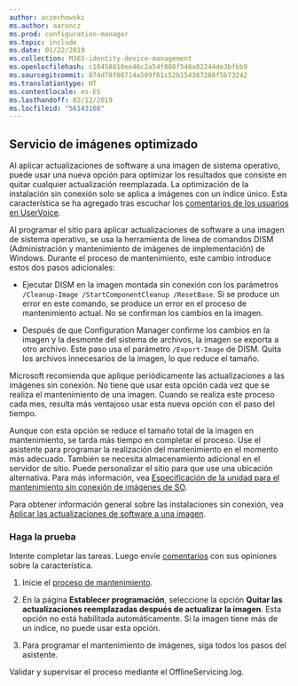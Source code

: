 ```yaml
---
author: aczechowski
ms.author: aaroncz
ms.prod: configuration-manager
ms.topic: include
ms.date: 01/22/2019
ms.collection: M365-identity-device-management
ms.openlocfilehash: c16458810ee46c2a54f808f546a82244de3bfbb9
ms.sourcegitcommit: 874d78f08714a509f61c52b154387268f5b73242
ms.translationtype: HT
ms.contentlocale: es-ES
ms.lasthandoff: 02/12/2019
ms.locfileid: "56143168"
---
```

## <a name="bkmk_resetbase"></a> Servicio de imágenes optimizado
<!--3555951-->

Al aplicar actualizaciones de software a una imagen de sistema operativo, puede usar una nueva opción para optimizar los resultados que consiste en quitar cualquier actualización reemplazada. La optimización de la instalación sin conexión solo se aplica a imágenes con un índice único. Esta característica se ha agregado tras escuchar los [comentarios de los usuarios en UserVoice](https://configurationmanager.uservoice.com/forums/300492-ideas/suggestions/34230259-integrate-resetbase-and-wim-optimization-exportin). 

Al programar el sitio para aplicar actualizaciones de software a una imagen de sistema operativo, se usa la herramienta de línea de comandos DISM (Administración y mantenimiento de imágenes de implementación) de Windows. Durante el proceso de mantenimiento, este cambio introduce estos dos pasos adicionales:  

- Ejecutar DISM en la imagen montada sin conexión con los parámetros `/Cleanup-Image /StartComponentCleanup /ResetBase`. Si se produce un error en este comando, se produce un error en el proceso de mantenimiento actual. No se confirman los cambios en la imagen.  

-  Después de que Configuration Manager confirme los cambios en la imagen y la desmonte del sistema de archivos, la imagen se exporta a otro archivo. Este paso usa el parámetro `/Export-Image` de DISM. Quita los archivos innecesarios de la imagen, lo que reduce el tamaño.  

Microsoft recomienda que aplique periódicamente las actualizaciones a las imágenes sin conexión. No tiene que usar esta opción cada vez que se realiza el mantenimiento de una imagen. Cuando se realiza este proceso cada mes, resulta más ventajoso usar esta nueva opción con el paso del tiempo. 

Aunque con esta opción se reduce el tamaño total de la imagen en mantenimiento, se tarda más tiempo en completar el proceso. Use el asistente para programar la realización del mantenimiento en el momento más adecuado. También se necesita almacenamiento adicional en el servidor de sitio. Puede personalizar el sitio para que use una ubicación alternativa. Para más información, vea [Especificación de la unidad para el mantenimiento sin conexión de imágenes de SO](/sccm/osd/get-started/manage-operating-system-images#bkmk_servicing-drive). 

Para obtener información general sobre las instalaciones sin conexión, vea [Aplicar las actualizaciones de software a una imagen](/sccm/osd/get-started/manage-operating-system-images#BKMK_OSImagesApplyUpdates). 


### <a name="try-it-out"></a>Haga la prueba

Intente completar las tareas. Luego envíe [comentarios](/sccm/core/understand/find-help#product-feedback) con sus opiniones sobre la característica.

1. Inicie el [proceso de mantenimiento](/sccm/osd/get-started/manage-operating-system-images#servicing-process).  

2. En la página **Establecer programación**, seleccione la opción **Quitar las actualizaciones reemplazadas después de actualizar la imagen**. Esta opción no está habilitada automáticamente. Si la imagen tiene más de un índice, no puede usar esta opción.  

3. Para programar el mantenimiento de imágenes, siga todos los pasos del asistente.  

Validar y supervisar el proceso mediante el OfflineServicing.log. 

